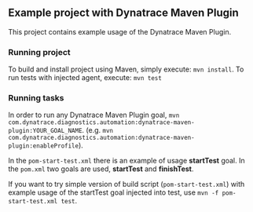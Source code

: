 ## Example project with Dynatrace Maven Plugin

This project contains example usage of the Dynatrace Maven Plugin.

### Running project

To build and install project using Maven, simply execute: `mvn install`.
To run tests with injected agent, execute: `mvn test`

### Running tasks

In order to run any Dynatrace Maven Plugin goal, `mvn com.dynatrace.diagnostics.automation:dynatrace-maven-plugin:YOUR_GOAL_NAME`. (e.g. `mvn com.dynatrace.diagnostics.automation:dynatrace-maven-plugin:enableProfile`).

In the `pom-start-test.xml` there is an example of usage **startTest** goal.
In the `pom.xml` two goals are used, **startTest** and **finishTest**.

If you want to try simple version of build script (`pom-start-test.xml`) with example usage of the startTest goal injected into test, use `mvn -f pom-start-test.xml test`.
